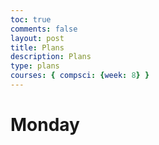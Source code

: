 ```yaml
---
toc: true
comments: false
layout: post
title: Plans
description: Plans
type: plans
courses: { compsci: {week: 8} }
---
```


# Monday

